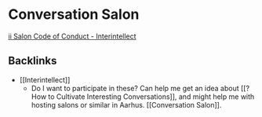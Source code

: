 # Conversation Salon
[ii Salon Code of Conduct - Interintellect](https://interintellect.com/atheneum/ii-salon-code-of-conduct/)

## Backlinks
* [[Interintellect]]
	* Do I want to participate in these? Can help me get an idea about [[?How to Cultivate Interesting Conversations]], and might help me with hosting salons or similar in Aarhus. [[Conversation Salon]].

<!-- {BearID:11B43C3D-D0FC-424A-83C3-A54C241F80E4-37104-000005428F1301C1} -->

